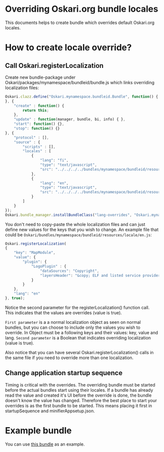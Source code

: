 # Overriding Oskari.org bundle locales

This documents helps to create bundle which overrides default Oskari.org locales.

# How to create locale override?

## Call Oskari.registerLocalization 

Create new bundle-package under Oskari/packages/mynamespace/bundleid/bundle.js which links
overriding localization files:

```javascript
Oskari.clazz.define("Oskari.mynamespace.bundleid.Bundle", function() {
}, {
    "create" : function() {
        return this;
    },
    "update" : function(manager, bundle, bi, info) { },
    "start": function() {},
    "stop": function() {}
}, {
    "protocol" : [],
    "source" : {
        "scripts" : [],
        "locales" : [
            {
                "lang": "fi",
                "type": "text/javascript",
                "src": "../../../../bundles/mynamespace/bundleid/resources/locale/fi.js"
            },
            {
                "lang": "en",
                "type": "text/javascript",
                "src": "../../../../bundles/mynamespace/bundleid/resources/locale/en.js"
            }
        ]
    }
});
Oskari.bundle_manager.installBundleClass("lang-overrides", "Oskari.mynamespace.bundleid.Bundle");
```

You don't need to copy-paste the whole localization files and can just define new values for the keys that you wish to change.
An example file that could be `Oskari/bundles/mynamespace/bundleid/resources/locale/en.js`:

```javascript
Oskari.registerLocalization(
{
    "key": "MapModule",
    "value": {
        "plugin": { 
            "LogoPlugin" : { 
                "dataSources": "Copyright",
                "layersHeader": "&copy; ELF and listed service providers"
            }
        } 
    }, 
    "lang": "en"
}, true);
```

Notice the second parameter for the registerLocalization() function call.
This indicates that the values are overrides (value is true).

`First parameter` is a a normal localization object as seen on normal bundles, but you can choose to include only the values
you wish to override. In Object must be a following keys and their values: key, value and lang.
`Second parameter` is a Boolean that indicates overriding localization (value is true).

Also notice that you can have several Oskari.registerLocalization() calls in the same file if you need to override more than
one localization.

## Change application startup sequence

Timing is critical with the overrides. The overriding bundle must be started before the actual bundles start using their locales.
If a bundle has already read the value and created it's UI before the override is done, the bundle doesn't know the value has changed.
Therefore the best place to start your overrides is as the first bundle to be started. This means
placing it first in startupSequence and minifierAppsetup.json.

# Example bundle

You can use [this bundle](https://github.com/nls-oskari/oskari/blob/develop/packages/elf/bundle/elf-lang-overrides/bundle.js) as an example.

